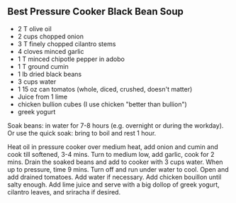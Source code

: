 ## Best Pressure Cooker Black Bean Soup

* 2 T olive oil
* 2 cups chopped onion
* 3 T finely chopped cilantro stems
* 4 cloves minced garlic
* 1 T minced chipotle pepper in adobo
* 1 T ground cumin
* 1 lb dried black beans
* 3 cups water
* 1 15 oz can tomatos (whole, diced, crushed, doesn't matter)
* Juice from 1 lime
* chicken bullion cubes (I use chicken "better than bullion")
* greek yogurt

Soak beans: in water for 7-8 hours (e.g. overnight or during the workday). Or use the quick soak: bring to boil and rest 1 hour. 

Heat oil in pressure cooker over medium heat, add onion and cumin and cook till softened, 3-4 mins. Turn to medium low, add garlic, cook for 2 mins. Drain the soaked beans and add to cooker with 3 cups water. When up to pressure, time 9 mins. Turn off and run under water to cool. Open and add drained tomatoes. Add water if necessary. Add chicken bouillon until salty enough. Add lime juice and serve with a big dollop of greek yogurt, cilantro leaves, and sriracha if desired.
